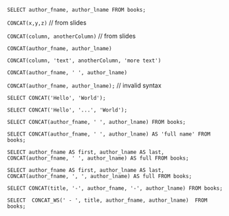 `SELECT author_fname, author_lname FROM books;`

`CONCAT(x,y,z)` // from slides

`CONCAT(column, anotherColumn)` // from slides

`CONCAT(author_fname, author_lname)`

`CONCAT(column, 'text', anotherColumn, 'more text')`

`CONCAT(author_fname, ' ', author_lname)`

`CONCAT(author_fname, author_lname);` // invalid syntax

`SELECT CONCAT('Hello', 'World');`

`SELECT CONCAT('Hello', '...', 'World');`

`SELECT
  CONCAT(author_fname, ' ', author_lname)
FROM books;`

`SELECT
  CONCAT(author_fname, ' ', author_lname)
  AS 'full name'
FROM books;`

`SELECT author_fname AS first, author_lname AS last, 
  CONCAT(author_fname, ' ', author_lname) AS full
FROM books;`

`SELECT author_fname AS first, author_lname AS last, 
  CONCAT(author_fname, ', ', author_lname) AS full
FROM books;`

`SELECT CONCAT(title, '-', author_fname, '-', author_lname) FROM books;`

`SELECT 
    CONCAT_WS(' - ', title, author_fname, author_lname) 
FROM books;`